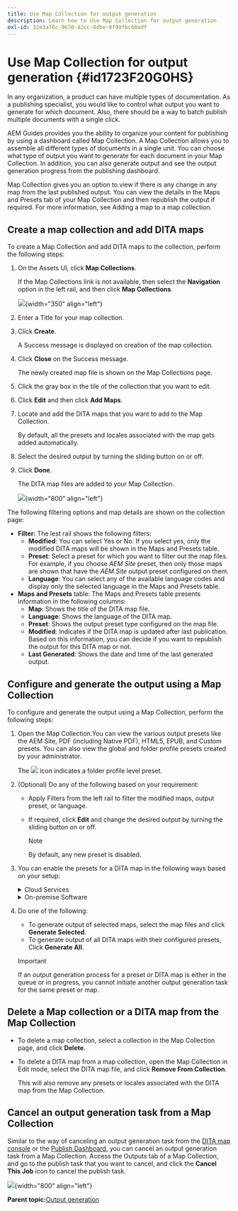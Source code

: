 ```yaml
---
title: Use Map Collection for output generation
description: Learn how to Use Map Collection for output generation
exl-id: 32e3af6c-9670-42cc-8dbe-9f99fbc60adf
---
```

# Use Map Collection for output generation {#id1723F20G0HS}

In any organization, a product can have multiple types of documentation. As a publishing specialist, you would like to control what output you want to generate for which document. Also, there should be a way to batch publish multiple documents with a single click.

AEM Guides provides you the ability to organize your content for publishing by using a dashboard called Map Collection. A Map Collection allows you to assemble all different types of documents in a single unit. You can choose what type of output you want to generate for each document in your Map Collection. In addition, you can also generate output and see the output generation progress from the publishing dashboard.

Map Collection gives you an option to view if there is any change in any map from the last published output. You can view the details in the Maps and Presets tab of your Map Collection and then republish the output if required. For more information, see Adding a map to a map collection.

## Create a map collection and add DITA maps 

To create a Map Collection and add DITA maps to the collection, perform the following steps:

1.  On the Assets UI, click **Map Collections**.

    If the Map Collections link is not available, then select the **Navigation** option in the left rail, and then click **Map Collections**.

    ![](images/access-map-collection-left-rail.png){width="350" align="left"}

1.  Enter a Title for your map collection.
1.  Click **Create**.

    A Success message is displayed on creation of the map collection.

1.  Click **Close** on the Success message.

    The newly created map file is shown on the Map Collections page.

1.  Click the gray box in the tile of the collection that you want to edit.
1.  Click **Edit** and then click **Add Maps**.
1.  Locate and add the DITA maps that you want to add to the Map Collection.

    By default, all the presets and locales associated with the map gets added automatically.

1.  Select the desired output by turning the sliding button on or off.
1.  Click **Done**.

    The DITA map files are added to your Map Collection.

    ![](images/maps_presets_62_63.png){width="800" align="left"}

The following filtering options and map details are shown on the collection page:

-   **Filter:** The lest rail shows the following filters:
    -   **Modified**: You can select Yes or No. If you select yes, only the modified DITA maps will be shown in the Maps and Presets table.
    -   **Preset**: Select a preset for which you want to filter out the map files. For example, if you choose *AEM Site* preset, then only those maps are shown that have the *AEM Site* output preset configured on them.
    -   **Language**: You can select any of the available language codes and display only the selected language in the Maps and Presets table.
-   **Maps and Presets** table: The Maps and Presets table presents information in the following columns:
    -   **Map**: Shows the title of the DITA map file.
    -   **Language**: Shows the language of the DITA map.
    -   **Preset**: Shows the output preset type configured on the map file.
    -   **Modified**: Indicates if the DITA map is updated after last publication. Based on this information, you can decide if you want to republish the output for this DITA map or not.
    -   **Last Generated**: Shows the date and time of the last generated output.

## Configure and generate the output using a Map Collection 

To configure and generate the output using a Map Collection, perform the following steps:

1.  Open the Map Collection.You can view the various output presets like the AEM Site, PDF (including Native PDF),  HTML5, EPUB, and Custom presets. You can also view the global and folder profile presets created by your administrator. 

    The ![](images/global-preset-icon.svg) icon indicates a folder profile level preset.  
1.  \(Optional\) Do any of the following based on your requirement:
    -   Apply Filters from the left rail to filter the modified maps, output preset, or language.
    -   If required, click **Edit** and change the desired output by turning the sliding button on or off.

        
 
        >[!NOTE] 
        >  
        > By default, any new preset is disabled. 
        
1.  You can enable the presets for a DITA map  in the following ways based on your setup:

    <details>
        
    <summary> Cloud Services </summary>

    - Enable any individual preset. 
    - Select **All presets** for a DITA map to select all the presets for it in one go. This option is disabled by default.
    - Select **Folder profile presets** for a DITA map to select all the folder profiles for it. This option is disabled by default.
   ![edit a map collection on cloud services](images/edit-map-collection-cs.png){width="800" align="left"}
        </details>
        </details>

     <details>

     <summary> On-premise Software</summary>

    - Enable any individual preset. 
    - You can select **Enable/Disable folder profile presets** for a DITA map to select all the folder profiles for it in one go. This option is disabled by default.

    ![edit a map collection](images/edit-map-collection.png){width="800" align="left"}
    </details>
    

1.  Do one of the following:

    -   To generate output of selected maps, select the map files and click **Generate Selected**.
    -   To generate output of all DITA maps with their configured presets, Click **Generate All**.
    >[!IMPORTANT]
    >
    > If an output generation process for a preset or DITA map is either in the queue or in progress, you cannot initiate another output generation task for the same preset or map.


## Delete a Map collection or a DITA map from the Map Collection 

-   To delete a map collection, select a collection in the Map Collection page, and click **Delete**.
-   To delete a DITA map from a map collection, open the Map Collection in Edit mode, select the DITA map file, and click **Remove From Collection**.

    This will also remove any presets or locales associated with the DITA map from the Map Collection.


## Cancel an output generation task from a Map Collection 

Similar to the way of canceling an output generation task from the [DITA map console](generate-output-for-a-dita-map.md#id2061H100T5Z) or the [Publish Dashboard](generate-output-publish-dashboard.md#), you can cancel an output generation task from a Map Collection. Access the Outputs tab of a Map Collection, and go to the publish task that you want to cancel, and click the **Cancel This Job** icon to cancel the publish task.

![](images/cancel-publish-task-map-collection.png){width="800" align="left"}

**Parent topic:**[Output generation](generate-output.md)
